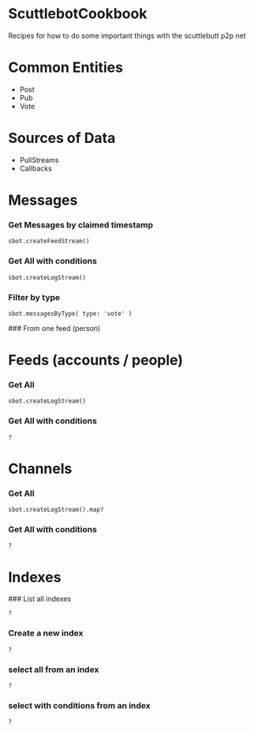 # ScuttlebotCookbook
Recipes for how to do some important things with the scuttlebutt p2p net

# Common Entities
- Post
- Pub
- Vote

# Sources of Data
- PullStreams
- Callbacks

# Messages


### Get Messages by claimed timestamp

`sbot.createFeedStream()`

### Get All with conditions

`sbot.createLogStream()`

### Filter by type

`sbot.messagesByType( type: 'vote' )`


### From one feed (person)


# Feeds (accounts / people)

### Get All

`sbot.createLogStream()`

### Get All with conditions

`?`


# Channels

### Get All

`sbot.createLogStream().map?`

### Get All with conditions

`?`


# Indexes

### List all indexes

`?`

### Create a new index

`?`

### select all from an index

`?`

### select with conditions from an index

`?`